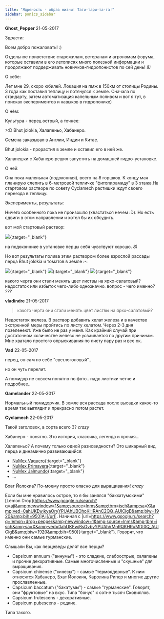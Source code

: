 ```yaml
---
title: "Ядреность - образ жизни! Тати-тари-та-та!"
sidebar: ponics_sidebar
---
```


**Ghost_Pepper** 21-05-2017

Здрасти:

Всем добро пожаловать! :)

Отдельное приветствие старожилам, ветеранам и агрономам форума, которые оставили в его летописях много полезной информации и продолжают поддерживать новичков-гидропонистов по сей день! *8)*

О себе:

Лет мне 29, скоро юбилей. Локация на пмж в 150км от столицы Родины. 3 года как поставил теплицу и потянулся к земле. Сначала по стандарту, затем автоматизация капельным поливом и вот я тут, в поисках экспериментов и навыков в гидропонике)

О нём:

Культура - перец острый, а точнее:

&gt;:D Bhut jolokia, Халапеньо, Хабанеро.

Семена заказывал в Англии, Индии и Китае. 

Bhut jolokia - прорастил в земле и оставил его в ней же.

Халапешки с Хабанеро решил запустить на домашней гидро-установке.

О ней: 

Она пока маленькая (подоконная), всего на 8 горшков. К концу мая планирую слепить в 6-метровой тепличке "фитопирамиду" в 3 этажа.На стартовом растворе по совету Cyclamech растишки ждут своего переезда в теплицу. 

Эксперименты, результаты:

Ничего особенного пока не произошло (хвастаться нечем :D). Но есть сдвиги в этом направлении и хотел бы их обсудить.

вот мой стартовый раствор: 

[![](/imagehost2/thumbs/20170521151225.png)](https://t.me/ponics_ru_files/18530){:target="_blank"}

на подоконнике в установке перцы себя чувствуют хорошо. *8)*

Но вот результаты полива этим раствором более взрослой рассады перца Bhut jolokia и томатов в земле :-\:

[![](/imagehost2/thumbs/20170521153349scs.png)](https://t.me/ponics_ru_files/18531){:target="_blank"} [![](/imagehost2/thumbs/20170521153514plp.png)](https://t.me/ponics_ru_files/18532){:target="_blank"} [![](/imagehost2/thumbs/20170521154339xmx.png)](https://t.me/ponics_ru_files/18533){:target="_blank"}

какого черта они стали менять цвет листвы на ярко-салатовый? недостаток или избыток чего-либо однозначно. вопрос - чего именно? *???*


**vladindre** 21-05-2017

> какого черта они стали менять цвет листвы на ярко-салатовый?

Недостаток железа. В раствор добавить хелат железа и в качестве экстренной меры пройтись по листу хелатом. Через 2-3 дня позеленеют. Уже было не раз у меня. Как крайний случай при достаточном количестве железо не усваивается по другим причинам. Мне хватало простого опрыскивания по листу пару раз и все ок.


**Vad** 22-05-2017

перец, он сам по себе "светлоголовый"..

но он чуть перелит.

А помидор не совсем понятно по фото.. надо листики четче и подробнее..


**Gamelander** 22-05-2017

Нормальный помидорчик. В земле вся рассада после высадки какое-то время так выглядит и прекрасно потом растет.


**Cyclamech** 22-05-2017

Такой заголовок, а сорта всего 3? *crazy*

Хабанеро - понятно. Это история, классика, легенда и прочая…

Халапеньо? А почему только одной разновидности? Это шикарный вид перца и динамично развивающийся:

- [NuMex Vaquero](https://chile.nmsu.edu/details/555){:target="_blank"}
- [NuMex Primavera](https://chile.nmsu.edu/details/395){:target="_blank"}
- [NuMex Jalmundo](https://chile.nmsu.edu/details/539){:target="_blank"}
- …

Бхат Йолокиа? По-моему просто опасно для выращивания! *crazy*

Если бы мне нравилось острое, то я бы занялся "баккатумскими" [Lemon Drop](https://www.google.ru/search?q=aji&amp;newwindow=1&amp;source=lnms&amp;tbm=isch&amp;sa=X&amp;ved=0ahUKEwjkyaOryYPUAhUBOhoKHRAnC2QQ_AUICigB&amp;biw=1920&amp;bih=950]Aji[/url]. Начиная с [url=https://www.google.ru/search?q=lemon+drop+pepper&amp;newwindow=1&amp;source=lnms&amp;tbm=isch&amp;sa=X&amp;ved=0ahUKEwjBsOvbyYPUAhVMnRQKHRuMDt0Q_AUICigB&amp;biw=1920&amp;bih=950){:target="_blank"}. Говорят, что именно они самые гурманские.

Слышали Вы, как перцеведы делят все перцы?

- Capsicum annuum ("аннумы") - это сладкие, слабоострые, халапены и прочие декоративные. Самые многочисленные и "скушные" для выращивания.
- Capsicum chinense ("хинесы") - самые "термоядерные". К ним относятся Хабанеро, Бхат Йолокия, Каролина Рипер и многие другие прославленные.
- Capsicum baccatum ("бакатумы") - самые "гурманские". Говорят, они "фруктовые" на вкус. Типа "бонус" к сотне тысяч Сковиллов.
- Capsicum frutescens - декоративные.
- Capsicum pubescens - редкие.

Типа такого.


